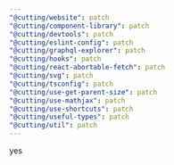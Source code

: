 ```yaml
---
"@cutting/website": patch
"@cutting/component-library": patch
"@cutting/devtools": patch
"@cutting/eslint-config": patch
"@cutting/graphql-explorer": patch
"@cutting/hooks": patch
"@cutting/react-abortable-fetch": patch
"@cutting/svg": patch
"@cutting/tsconfig": patch
"@cutting/use-get-parent-size": patch
"@cutting/use-mathjax": patch
"@cutting/use-shortcuts": patch
"@cutting/useful-types": patch
"@cutting/util": patch
---
```


yes
